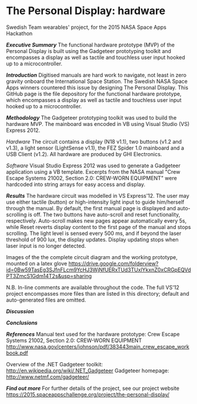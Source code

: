 # The Personal Display: hardware
Swedish Team wearables' project, for the 2015 NASA Space Apps Hackathon

___Executive Summary___
The functional hardware prototype (MVP) of the Personal Display is built using the Gadgeteer prototyping toolkit and encompasses a display as well as tactile and touchless user input hooked up to a microcontroller.

___Introduction___
Digitised manuals are hard work to navigate, not least in zero gravity onboard the International Space Station. The Swedish NASA Space Apps winners countered this issue by designing The Personal Display. This GitHub page is the file depository for the functional hardware prototype, which encompasses a display as well as tactile and touchless user input hooked up to a microcontroller.

___Methodology___
The Gadgeteer prototyping toolkit was used to build the hardware MVP. The mainboard was encoded in VB using Visual Studio (VS) Express 2012.

_Hardware_
The circuit contains a display (N18 v1.1), two buttons (v1.2 and v1.3), a light sensor (LightSense v1.1), the FEZ Spider 1.0 mainboard and a USB Client (v1.2). All hardware are produced by GHI Electronics.

_Software_
Visual Studio Express 2012 was used to generate a Gadgeteer application using a VB template. Excerpts from the NASA manual "Crew Escape Systems 21002, Section 2.0: CREW-WORN EQUIPMENT" were hardcoded into string arrays for easy access and display.

___Results___
The hardware circuit was modelled in VS Express'12. The user may use either tactile (button) or high-intensity light input to guide him/herself through the manual. By default, the first manual page is displayed and auto-scrolling is off. The two buttons have auto-scroll and reset functionality, respectively. Auto-scroll makes new pages appear automatically every 5s, while Reset reverts display content to the first page of the manual and stops scrolling. The light level is sensed every 500 ms, and if beyond the laser threshold of 900 lux, the display updates. Display updating stops when laser input is no longer detected.

Images of the the complete circuit diagram and the working prototype, mounted on a latex glove
https://drive.google.com/folderview?id=0Bw59TasEg3SJfnFLcm9YcHJ3WjNfUERxTUd3TUxlYkxnZ0xCRGpEQVdPT3ZmcS1Gdm14T2s&usp=sharing

N.B. In-line comments are available throughout the code. The full VS'12 project encompasses more files than are listed in this directory; default and auto-generated files are omitted.

___Discussion___

___Conclusions___

___References___
Manual text used for the hardware prototype:
Crew Escape Systems 21002, Section 2.0: CREW-WORN EQUIPMENT
http://www.nasa.gov/centers/johnson/pdf/383443main_crew_escape_workbook.pdf

Overview of the .NET Gadgeteer toolkit: http://en.wikipedia.org/wiki/.NET_Gadgeteer
Gadgeteer homepage: http://www.netmf.com/gadgeteer/

___Find out more___
For further details of the project, see our project website
https://2015.spaceappschallenge.org/project/the-personal-display/
